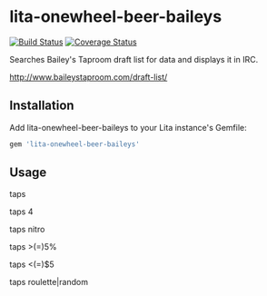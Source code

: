 # lita-onewheel-beer-baileys

[![Build Status](https://travis-ci.org/onewheelskyward/lita-onewheel-beer-baileys.png?branch=master)](https://travis-ci.org/onewheelskyward/lita-onewheel-beer-baileys)
[![Coverage Status](https://coveralls.io/repos/onewheelskyward/lita-onewheel-beer-baileys/badge.png)](https://coveralls.io/r/onewheelskyward/lita-onewheel-beer-baileys)

Searches Bailey's Taproom draft list for data and displays it in IRC.

http://www.baileystaproom.com/draft-list/

## Installation

Add lita-onewheel-beer-baileys to your Lita instance's Gemfile:

``` ruby
gem 'lita-onewheel-beer-baileys'
```

## Usage

taps

taps 4

taps nitro

taps >(=)5%

taps <(=)$5

taps roulette|random


